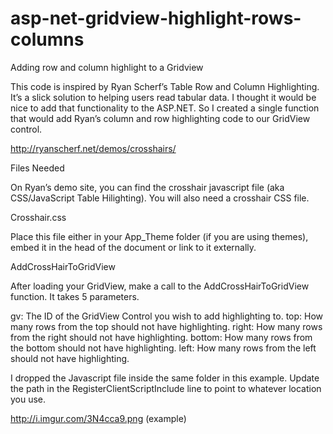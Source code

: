 asp-net-gridview-highlight-rows-columns
=======================================

Adding row and column highlight to a Gridview

This code is inspired by Ryan Scherf’s Table Row and Column Highlighting. It’s a slick solution to helping users read tabular data. I thought it would be nice to add that functionality to the ASP.NET. So I created a single function that would add Ryan’s column and row highlighting code to our GridView control.

http://ryanscherf.net/demos/crosshairs/

Files Needed

On Ryan’s demo site, you can find the crosshair javascript file (aka CSS/JavaScript Table Hilighting). You will also need a crosshair CSS file. 

Crosshair.css

Place this file either in your App_Theme folder (if you are using themes), embed it in the head of the document or link to it externally.

AddCrossHairToGridView

After loading your GridView, make a call to the AddCrossHairToGridView function. It takes 5 parameters.

gv: The ID of the GridView Control you wish to add highlighting to.
top: How many rows from the top should not have highlighting.
right: How many rows from the right should not have highlighting.
bottom: How many rows from the bottom should not have highlighting.
left: How many rows from the left should not have highlighting.

I dropped the Javascript file inside the same folder in this example. Update the path in the RegisterClientScriptInclude line to point to whatever location you use.

http://i.imgur.com/3N4cca9.png (example) 
